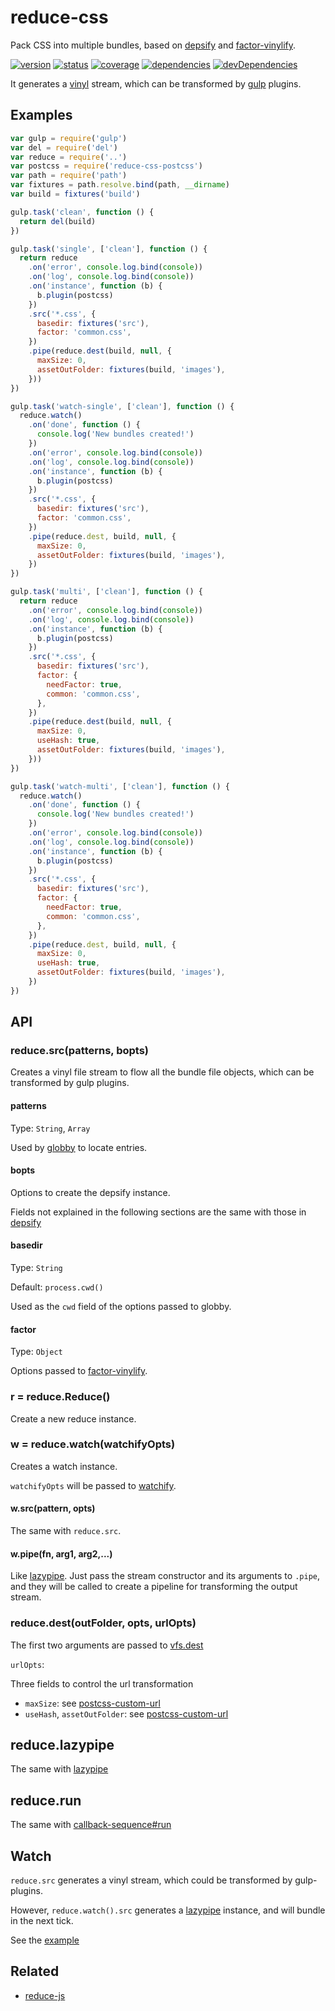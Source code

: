 # reduce-css
Pack CSS into multiple bundles,
based on [depsify](https://github.com/zoubin/depsify)
and [factor-vinylify](https://www.npmjs.com/package/factor-vinylify).

[![version](https://img.shields.io/npm/v/reduce-css.svg)](https://www.npmjs.org/package/reduce-css)
[![status](https://travis-ci.org/zoubin/reduce-css.svg?branch=master)](https://travis-ci.org/zoubin/reduce-css)
[![coverage](https://img.shields.io/coveralls/zoubin/reduce-css.svg)](https://coveralls.io/github/zoubin/reduce-css)
[![dependencies](https://david-dm.org/zoubin/reduce-css.svg)](https://david-dm.org/zoubin/reduce-css)
[![devDependencies](https://david-dm.org/zoubin/reduce-css/dev-status.svg)](https://david-dm.org/zoubin/reduce-css#info=devDependencies)

It generates a [vinyl](https://www.npmjs.com/package/vinyl) stream,
which can be transformed by [gulp](https://www.npmjs.com/package/gulp) plugins.

## Examples

```javascript
var gulp = require('gulp')
var del = require('del')
var reduce = require('..')
var postcss = require('reduce-css-postcss')
var path = require('path')
var fixtures = path.resolve.bind(path, __dirname)
var build = fixtures('build')

gulp.task('clean', function () {
  return del(build)
})

gulp.task('single', ['clean'], function () {
  return reduce
    .on('error', console.log.bind(console))
    .on('log', console.log.bind(console))
    .on('instance', function (b) {
      b.plugin(postcss)
    })
    .src('*.css', {
      basedir: fixtures('src'),
      factor: 'common.css',
    })
    .pipe(reduce.dest(build, null, {
      maxSize: 0,
      assetOutFolder: fixtures(build, 'images'),
    }))
})

gulp.task('watch-single', ['clean'], function () {
  reduce.watch()
    .on('done', function () {
      console.log('New bundles created!')
    })
    .on('error', console.log.bind(console))
    .on('log', console.log.bind(console))
    .on('instance', function (b) {
      b.plugin(postcss)
    })
    .src('*.css', {
      basedir: fixtures('src'),
      factor: 'common.css',
    })
    .pipe(reduce.dest, build, null, {
      maxSize: 0,
      assetOutFolder: fixtures(build, 'images'),
    })
})

gulp.task('multi', ['clean'], function () {
  return reduce
    .on('error', console.log.bind(console))
    .on('log', console.log.bind(console))
    .on('instance', function (b) {
      b.plugin(postcss)
    })
    .src('*.css', {
      basedir: fixtures('src'),
      factor: {
        needFactor: true,
        common: 'common.css',
      },
    })
    .pipe(reduce.dest(build, null, {
      maxSize: 0,
      useHash: true,
      assetOutFolder: fixtures(build, 'images'),
    }))
})

gulp.task('watch-multi', ['clean'], function () {
  reduce.watch()
    .on('done', function () {
      console.log('New bundles created!')
    })
    .on('error', console.log.bind(console))
    .on('log', console.log.bind(console))
    .on('instance', function (b) {
      b.plugin(postcss)
    })
    .src('*.css', {
      basedir: fixtures('src'),
      factor: {
        needFactor: true,
        common: 'common.css',
      },
    })
    .pipe(reduce.dest, build, null, {
      maxSize: 0,
      useHash: true,
      assetOutFolder: fixtures(build, 'images'),
    })
})

```

## API

### reduce.src(patterns, bopts)

Creates a vinyl file stream to flow all the bundle file objects,
which can be transformed by gulp plugins.

#### patterns

Type: `String`, `Array`

Used by [globby](https://github.com/sindresorhus/globby) to locate entries.

#### bopts

Options to create the depsify instance.

Fields not explained in the following sections
are the same with those in [depsify](https://github.com/zoubin/depsify)

#### basedir

Type: `String`

Default: `process.cwd()`

Used as the `cwd` field of the options passed to globby.

#### factor

Type: `Object`

Options passed to [factor-vinylify](https://github.com/zoubin/factor-vinylify#options).

### r = reduce.Reduce()
Create a new reduce instance.

### w = reduce.watch(watchifyOpts)

Creates a watch instance.

`watchifyOpts` will be passed to [watchify](https://github.com/substack/watchify).

#### w.src(pattern, opts)

The same with `reduce.src`.

#### w.pipe(fn, arg1, arg2,...)

Like [lazypipe](https://github.com/OverZealous/lazypipe).
Just pass the stream constructor and its arguments to `.pipe`,
and they will be called to create a pipeline
for transforming the output stream.


### reduce.dest(outFolder, opts, urlOpts)

The first two arguments are passed to [vfs.dest](https://github.com/gulpjs/vinyl-fs#destfolder-opt)

`urlOpts`:

Three fields to control the url transformation

* `maxSize`: see [postcss-custom-url](https://github.com/zoubin/postcss-custom-url#maxsize)
* `useHash`, `assetOutFolder`: see [postcss-custom-url](https://github.com/zoubin/postcss-custom-url#copy)


## reduce.lazypipe

The same with [lazypipe](https://github.com/OverZealous/lazypipe)

## reduce.run

The same with [callback-sequence#run](https://github.com/zoubin/callback-sequence#sequenceruncallbacks-done)

## Watch

`reduce.src` generates a vinyl stream,
which could be transformed by gulp-plugins.

However, `reduce.watch().src` generates a [lazypipe](https://github.com/OverZealous/lazypipe) instance,
and will bundle in the next tick.

See the [example](#example)

## Related

* [reduce-js](https://github.com/zoubin/reduce-js)


